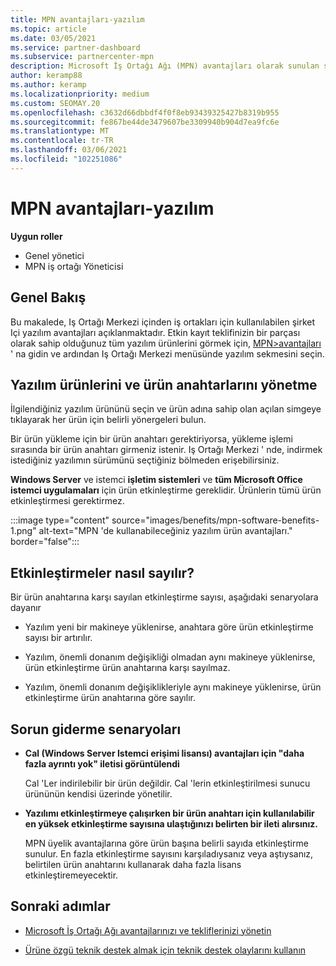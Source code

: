 ```yaml
---
title: MPN avantajları-yazılım
ms.topic: article
ms.date: 03/05/2021
ms.service: partner-dashboard
ms.subservice: partnercenter-mpn
description: Microsoft İş Ortağı Ağı (MPN) avantajları olarak sunulan şirket Içi yazılım ürünleri hakkında bilgi edinin
author: keramp88
ms.author: keramp
ms.localizationpriority: medium
ms.custom: SEOMAY.20
ms.openlocfilehash: c3632d66dbbdf4f0f8eb93439325427b8319b955
ms.sourcegitcommit: fe867be44de3479607be3309940b904d7ea9fc6e
ms.translationtype: MT
ms.contentlocale: tr-TR
ms.lasthandoff: 03/06/2021
ms.locfileid: "102251086"
---
```

# <a name="mpn-benefits---software"></a>MPN avantajları-yazılım

**Uygun roller**

- Genel yönetici
- MPN iş ortağı Yöneticisi

## <a name="overview"></a>Genel Bakış

Bu makalede, Iş Ortağı Merkezi içinden iş ortakları için kullanılabilen şirket Içi yazılım avantajları açıklanmaktadır. Etkin kayıt teklifinizin bir parçası olarak sahip olduğunuz tüm yazılım ürünlerini görmek için,  [MPN>avantajları](https://partner.microsoft.com/dashboard/mpn/membership/benefits/software) ' na gidin ve ardından Iş Ortağı Merkezi menüsünde yazılım sekmesini seçin.  

## <a name="manage-software-products-and-product-keys"></a>Yazılım ürünlerini ve ürün anahtarlarını yönetme

İlgilendiğiniz yazılım ürününü seçin ve ürün adına sahip olan açılan simgeye tıklayarak her ürün için belirli yönergeleri bulun.

Bir ürün yükleme için bir ürün anahtarı gerektiriyorsa, yükleme işlemi sırasında bir ürün anahtarı girmeniz istenir. Iş Ortağı Merkezi ' nde, indirmek istediğiniz yazılımın sürümünü seçtiğiniz bölmeden erişebilirsiniz.

**Windows Server** ve istemci **işletim sistemleri** ve **tüm Microsoft Office istemci uygulamaları** için ürün etkinleştirme gereklidir. Ürünlerin tümü ürün etkinleştirmesi gerektirmez.

:::image type="content" source="images/benefits/mpn-software-benefits-1.png" alt-text="MPN 'de kullanabileceğiniz yazılım ürün avantajları." border="false":::

## <a name="how-activations-are-counted"></a>Etkinleştirmeler nasıl sayılır?

Bir ürün anahtarına karşı sayılan etkinleştirme sayısı, aşağıdaki senaryolara dayanır

- Yazılım yeni bir makineye yüklenirse, anahtara göre ürün etkinleştirme sayısı bir artırılır.
 
- Yazılım, önemli donanım değişikliği olmadan aynı makineye yüklenirse, ürün etkinleştirme ürün anahtarına karşı sayılmaz.

- Yazılım, önemli donanım değişiklikleriyle aynı makineye yüklenirse, ürün etkinleştirme ürün anahtarına göre sayılır.

## <a name="troubleshooting-scenarios"></a>Sorun giderme senaryoları

- **Cal (Windows Server Istemci erişimi lisansı) avantajları için "daha fazla ayrıntı yok" iletisi görüntülendi**

    Cal 'Ler indirilebilir bir ürün değildir. Cal 'lerin etkinleştirilmesi sunucu ürününün kendisi üzerinde yönetilir.

- **Yazılımı etkinleştirmeye çalışırken bir ürün anahtarı için kullanılabilir en yüksek etkinleştirme sayısına ulaştığınızı belirten bir ileti alırsınız.**

    MPN üyelik avantajlarına göre ürün başına belirli sayıda etkinleştirme sunulur. En fazla etkinleştirme sayısını karşıladıysanız veya aştıysanız, belirtilen ürün anahtarını kullanarak daha fazla lisans etkinleştiremeyecektir.


 ## <a name="next-steps"></a>Sonraki adımlar

- [Microsoft İş Ortağı Ağı avantajlarınızı ve tekliflerinizi yönetin](manage-your-partner-network-benefits.md)

- [Ürüne özgü teknik destek almak için teknik destek olaylarını kullanın](mpn-benefits-technical-support.md)



